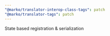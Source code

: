 ```yaml
---
"@marko/translator-interop-class-tags": patch
"@marko/translator-tags": patch
---
```


State based registration & serialization
